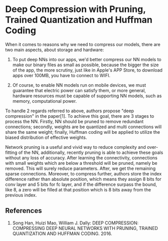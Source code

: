 # Deep Compression with Pruning, Trained Quantization and Huffman Coding

When it comes to reasons why we need to compress our models, there are two main aspects, about storage and hardware:

1. To put deep NNs into our apps, we'd better compress our NN models to make our binary files as small as possible, because the bigger the size of the app, the more scrutiny, just like in Apple's APP Store, to download apps over 100MB, you have to connect to WIFI.

2. Of course, to enable NN models run on mobile devices, we must guarantee that electric power can satisfy them, or more general, hardware resources must be capable of supporting NN models, such as memory, computational power.

To handle 2 regards referred to above, authors propose "deep compression" in the paper[1]. To achieve this goal, there are 3 stages to process the NN. Firstly, NN should be pruned to remove redundant connections; secondly, weights are be quantized and multi connections will share the same weight; finally, Huffman coding will be applied to utilize the biased distribution of effective weights. 

Network pruning is a useful and vivid way to reduce complexity and over-fitting of the NN, additionally, recently pruning is able to achieve these goals without any loss of accuracy. After learning the connectivity, connections with small weights which are below a threshold will be pruned, namely be removed. This will surely reduce parameters. After, we get the remaining sparse connections. Moreover, to compress further, authors store the index difference rather than absolute position, which means they assign 8 bits for conv layer and 5 bits for fc layer, and if the difference surpass the bound, like 8, a zero will be filled at that position which is 8 bits away from the previous index.


## References
1. Song Han, Huizi Mao, William J. Dally: DEEP COMPRESSION: COMPRESSING DEEP NEURAL NETWORKS WITH PRUNING, TRAINED QUANTIZATION AND HUFFMAN CODING. 2016.